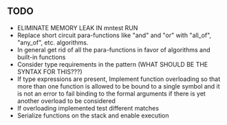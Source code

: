 TODO
----
- ELIMINATE MEMORY LEAK IN mntest RUN
- Replace short circuit para-functions like "and" and "or" with "all\_of", "any\_of", etc. algorithms.
- In general get rid of all the para-functions in favor of algorithms and built-in functions
- Consider type requirements in the pattern (WHAT SHOULD BE THE SYNTAX FOR THIS???)
- If type expressions are present, Implement function overloading so that more than one function is allowed
  to be bound to a single symbol and it is not an error to fail binding to the formal arguments if there
  is yet another overload to be considered
- If overloading implemented test different matches
- Serialize functions on the stack and enable execution
